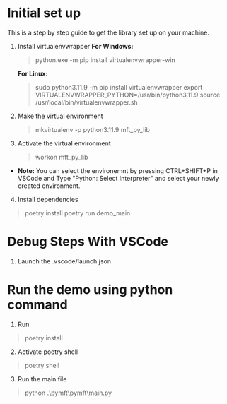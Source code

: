 # Initial set up
This is a step by step guide to get the library set up on your machine.

 1. Install virtualenvwrapper
    **For Windows:**
    > python.exe -m pip  install virtualenvwrapper-win

    **For Linux:**
    > sudo python3.11.9 -m pip install virtualenvwrapper
    > export VIRTUALENVWRAPPER_PYTHON=/usr/bin/python3.11.9
    > source /usr/local/bin/virtualenvwrapper.sh 
 2. Make the virtual environment
    > mkvirtualenv -p python3.11.9 mft_py_lib
 3. Activate the virtual environment
    > workon mft_py_lib
- **Note:** You can select the environemnt by pressing CTRL+SHIFT+P in VSCode and Type "Python: Select Interpreter" and select your newly created environment.
 4. Install dependencies
   > poetry install
   > poetry run demo_main


# Debug Steps With VSCode
 1. Launch the .vscode/launch.json

# Run the demo using python command
 1. Run
   > poetry install
 2. Activate poetry shell
   > poetry shell
 3. Run the main file
   > python .\pymft\pymft\main.py